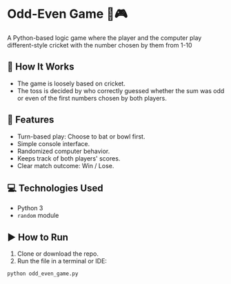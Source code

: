 # Odd-Even Game 🧠🎮

A Python-based logic game where the player and the computer play different-style cricket with the number chosen by them from 1-10

## 📝 How It Works

- The game is loosely based on cricket.
- The toss is decided by who correctly guessed whether the sum was odd or even of the first numbers chosen by both players. 

## 🎯 Features
- Turn-based play: Choose to bat or bowl first.
- Simple console interface.
- Randomized computer behavior.
- Keeps track of both players' scores.
- Clear match outcome: Win / Lose.

## 💻 Technologies Used

- Python 3
- `random` module

## ▶️ How to Run

1. Clone or download the repo.
2. Run the file in a terminal or IDE:

```bash
python odd_even_game.py
